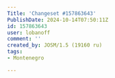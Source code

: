 ```yaml
---
Title: 'Changeset #157863643'
PublishDate: 2024-10-14T07:50:11Z
id: 157863643
user: lobanoff
comment: ''
created_by: JOSM/1.5 (19160 ru)
tags:
- Montenegro

---
```

